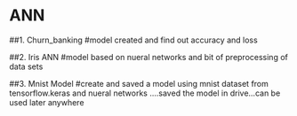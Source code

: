 # ANN

##1. Churn_banking 
#model created and find out accuracy and loss

##2. Iris ANN
#model based on nueral networks and bit of preprocessing of data sets
 
 ##3. Mnist Model
#create and saved a model using mnist dataset from tensorflow.keras and nueral networks ....saved the model in drive...can be used later anywhere
     
